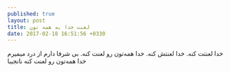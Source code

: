 ```yaml
---
published: true
layout: post
title: لعنت خدا به همه تون
date: 2017-02-18 16:51:56 +0330
---
```


خدا لعنتت کنه. خدا لعنتش کنه. خدا همه‌تون رو لعنت کنه. بی شرفا دارم از درد میمیرم خدا همه‌تون رو لعنت کنه نانجیبا
